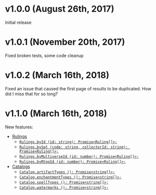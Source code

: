 # v1.0.0 (August 26th, 2017)
Initial release

# v1.0.1 (November 20th, 2017)
Fixed broken tests, some code cleanup

# v1.0.2 (March 16th, 2018)
Fixed an issue that caused the first page of results to be duplicated. How did I miss that for so long?

# v1.1.0 (March 16th, 2018)
New features:
- [Rulings](./README.md#rulings-)
  - [`Rulings.byId (id: string): Promise<Ruling[]>;` ](./README.md#rulingsbyid-id-string-promisecard-)
  - [`Rulings.bySet (code: string, collectorId: string): Promise<Ruling[]>;` ](./README.md#rulingsbyset-code-string-collectorid-string-promisecard-)
  - [`Rulings.byMultiverseId (id: number): Promise<Ruling[]>;` ](./README.md#rulingsbymultiverseid-id-number-promisecard-)
  - [`Rulings.byMtgoId (id: number): Promise<Ruling[]>;` ](./README.md#rulingsbymtgoid-id-number-promisecard-)
- [Catalogs](./README.md#catalogs-)
  - [`Catalog.artifactTypes (): Promise<string[]>;` ](./README.md#catalogartifacttypes--promisestring-)
  - [`Catalog.enchantmentTypes (): Promise<string[]>;` ](./README.md#catalogenchantmenttypes--promisestring-)
  - [`Catalog.spellTypes (): Promise<string[]>;` ](./README.md#catalogspelltypes--promisestring-)
  - [`Catalog.watermarks (): Promise<string[]>;` ](./README.md#catalogwatermarks--promisestring-)